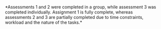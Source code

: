 <p style = "## Python Programming Fundamentals Assessed Work align:center;"> </p>
*Assessments 1 and 2 were completed in a group, while assessment 3 was completed individually. Assignment 1 is fully complete, whereas assessments 2 and 3 are partially completed due to time constraints, workload and the nature of the tasks.*
